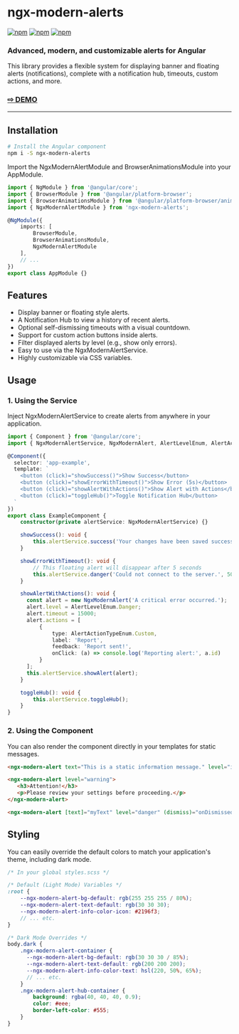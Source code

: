 # ngx-modern-alerts

[![npm](https://img.shields.io/npm/v/ngx-modern-alerts.svg)](https://www.npmjs.com/package/ngx-modern-alerts)
[![npm](https://img.shields.io/npm/dm/ngx-modern-alerts.svg)](https://www.npmjs.com/package/ngx-modern-alerts)
[![npm](https://img.shields.io/librariesio/release/npm/ngx-modern-alerts)](https://www.npmjs.com/package/ngx-modern-alerts)

### Advanced, modern, and customizable alerts for Angular

This library provides a flexible system for displaying banner and floating alerts (notifications), complete with a notification hub, timeouts, custom actions, and more.

### <a href="https://jonaaix.github.io/ngx-modern-alerts/" target="_blank">⇨ DEMO</a>

---

## Installation

```sh
# Install the Angular component
npm i -S ngx-modern-alerts
```

Import the NgxModernAlertModule and BrowserAnimationsModule into your AppModule.

```ts
import { NgModule } from '@angular/core';
import { BrowserModule } from '@angular/platform-browser';
import { BrowserAnimationsModule } from '@angular/platform-browser/animations';
import { NgxModernAlertModule } from 'ngx-modern-alerts';

@NgModule({
    imports: [
        BrowserModule,
        BrowserAnimationsModule,
        NgxModernAlertModule
    ],
    // ...
})
export class AppModule {}
```


## Features
- Display banner or floating style alerts.
- A Notification Hub to view a history of recent alerts.
- Optional self-dismissing timeouts with a visual countdown.
- Support for custom action buttons inside alerts.
- Filter displayed alerts by level (e.g., show only errors).
- Easy to use via the NgxModernAlertService.
- Highly customizable via CSS variables.


## Usage
### 1. Using the Service
Inject NgxModernAlertService to create alerts from anywhere in your application.

```ts
import { Component } from '@angular/core';
import { NgxModernAlertService, NgxModernAlert, AlertLevelEnum, AlertActionTypeEnum } from 'ngx-modern-alerts';

@Component({
  selector: 'app-example',
  template: `
    <button (click)="showSuccess()">Show Success</button>
    <button (click)="showErrorWithTimeout()">Show Error (5s)</button>
    <button (click)="showAlertWithActions()">Show Alert with Actions</button>
    <button (click)="toggleHub()">Toggle Notification Hub</button>
  `
})
export class ExampleComponent {
    constructor(private alertService: NgxModernAlertService) {}

    showSuccess(): void {
        this.alertService.success('Your changes have been saved successfully!');
    }

    showErrorWithTimeout(): void {
        // This floating alert will disappear after 5 seconds
        this.alertService.danger('Could not connect to the server.', 5000);
    }

    showAlertWithActions(): void {
      const alert = new NgxModernAlert('A critical error occurred.');
      alert.level = AlertLevelEnum.Danger;
      alert.timeout = 15000;
      alert.actions = [
          {
              type: AlertActionTypeEnum.Custom,
              label: 'Report',
              feedback: 'Report sent!',
              onClick: (a) => console.log('Reporting alert:', a.id)
          }
      ];
      this.alertService.showAlert(alert);
    }

    toggleHub(): void {
        this.alertService.toggleHub();
    }
}
```

### 2. Using the Component
You can also render the component directly in your templates for static messages.

```html
<ngx-modern-alert text="This is a static information message." level="info"></ngx-modern-alert>

<ngx-modern-alert level="warning">
   <h3>Attention!</h3>
   <p>Please review your settings before proceeding.</p>
</ngx-modern-alert>

<ngx-modern-alert [text]="myText" level="danger" (dismiss)="onDismissed()"></ngx-modern-alert>
```


## Styling
You can easily override the default colors to match your application's theme, including dark mode.

```scss
/* In your global styles.scss */

/* Default (Light Mode) Variables */
:root {
    --ngx-modern-alert-bg-default: rgb(255 255 255 / 80%);
    --ngx-modern-alert-text-default: rgb(30 30 30);
    --ngx-modern-alert-info-color-icon: #2196f3;
    // ... etc.
}

/* Dark Mode Overrides */
body.dark {
    .ngx-modern-alert-container {
      --ngx-modern-alert-bg-default: rgb(30 30 30 / 85%);
      --ngx-modern-alert-text-default: rgb(200 200 200);
      --ngx-modern-alert-info-color-text: hsl(220, 50%, 65%);
      // ... etc.
    }
    .ngx-modern-alert-hub-container {
        background: rgba(40, 40, 40, 0.9);
        color: #eee;
        border-left-color: #555;
    }
}
```

